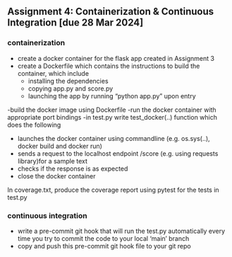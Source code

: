 
## Assignment 4: Containerization & Continuous Integration [due 28 Mar 2024]
### containerization
- create a docker container for the flask app created in Assignment 3
- create a Dockerfile which contains the instructions to build the container, which include
   - installing the dependencies
   - copying app.py and score.py
   - launching the app by running “python app.py” upon entry
     
-build the docker image using Dockerfile
-run the docker container with appropriate port bindings
-in test.py write test_docker(..) function which does the following
   - launches the docker container using commandline (e.g. os.sys(..), docker build and docker run)
   - sends a request to the localhost endpoint /score (e.g. using requests library)for a sample text
   - checks if the response is as expected
   - close the docker container
     
In coverage.txt, produce the coverage report using pytest for the tests in test.py

### continuous integration
- write a pre-commit git hook that will run the test.py automatically every time you try to commit the code to your local ‘main’ branch
- copy and push this pre-commit git hook file to your git repo

